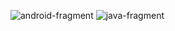 ![android-fragment]('screenshot/android-fragment.png')
![java-fragment]('screenshot/java-fragment.png')